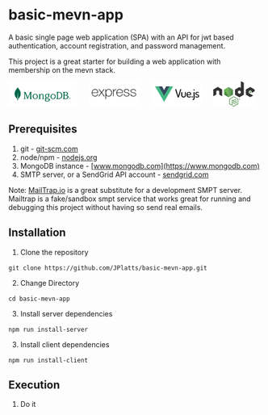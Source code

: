 # basic-mevn-app
A basic single page web application (SPA) with an API for jwt based authentication, account registration, and password management.

This project is a great starter for building a web application with membership on the mevn stack.

<p align="left">
  <img src="./client/src//assets/MongoDB_Logo_RGB_Logo_Forest-Green.svg" height="50" alt="MongoDB" title="MongoDB">&nbsp;&nbsp;&nbsp;&nbsp;&nbsp;
  <img src="./client/src//assets/express-js-seeklogo.com.svg" height="50" alt="Express" title="Express">&nbsp;&nbsp;&nbsp;&nbsp;&nbsp;
  <img src="./client/src/assets/vue-js-seeklogo.com.svg" height="50" alt="Vue" title="Vue">&nbsp;&nbsp;&nbsp;&nbsp;&nbsp;
  <img src="./client/src/assets/Node.js_logo.svg" height="50" alt="Vue" title="Vue">
</p>


## Prerequisites
1.  git - [git-scm.com](https://git-scm.com)
2.  node/npm - [nodejs.org](https://nodejs.org)
3.  MongoDB instance - [www.mongodb.com](https://www.mongodb.com)
4.  SMTP server, or a SendGrid API account - [sendgrid.com](https://sendgrid.com)

Note:  [MailTrap.io](https://mailtrap.io) is a great substitute for a development SMPT server. Mailtrap is a fake/sandbox smpt service that works great for running and debugging this project without having so send real emails.

## Installation
1. Clone the repository
```
git clone https://github.com/JPlatts/basic-mevn-app.git
```
2. Change Directory
```
cd basic-mevn-app
```
3. Install server dependencies
```
npm run install-server
```
3. Install client dependencies
```
npm run install-client
```

## Execution
1. Do it

